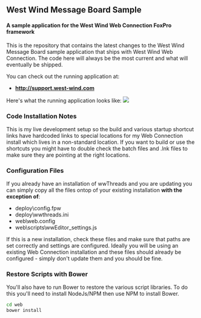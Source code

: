 ## West Wind Message Board Sample
#### A sample application for the West Wind Web Connection FoxPro framework

This is the repository that contains the latest changes to the West Wind Message Board sample application that ships with West Wind Web Connection. The code here will always be the most current and what will eventually be shipped.

You can check out the running application at:

* **<a href='http://support.west-wind.com' target='wwthreadsexternal'>http://support.west-wind.com</a>**

Here's what the running application looks like:
![](http://support.west-wind.com/PostImages/2016/_4LF0SCEV7.png)


### Code Installation Notes
This is my live development setup so the build and various startup shortcut links have hardcoded links to special locations for my Web Connection install which lives in a non-standard location. If you want to build or use the shortcuts you might have to double check the batch files and .lnk files to make sure they are pointing at the right locations.

### Configuration Files
If you already have an installation of wwThreads and you are updating you can simply copy all the files ontop of your existing installation **with the exception of**:

* deploy\config.fpw
* deploy\wwthreads.ini
* web\web.config
* web\scripts\wwEditor_settings.js

If this is a new installation, check these files and make sure that paths are set correctly and settings are configured. Ideally you will be using an existing Web Connection installation and these files should already be configured - simply don't update them and you should be fine.

### Restore Scripts with Bower
You'll also have to run Bower to restore the various script libraries. To do this you'll need to install NodeJs/NPM then use NPM to install Bower.

```cmd
cd web
bower install
```
